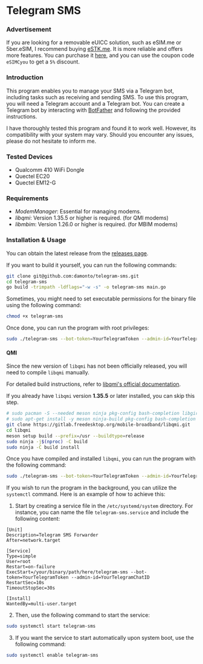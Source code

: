 # Telegram SMS

### Advertisement

If you are looking for a removable eUICC solution, such as eSIM.me or 5ber.eSIM, I recommend buying [eSTK.me](https://www.estk.me?aid=esim). It is more reliable and offers more features. You can purchase it [here](https://www.estk.me?aid=esim), and you can use the coupon code `eSIMCyou` to get a `5%` discount.

### Introduction

This program enables you to manage your SMS via a Telegram bot, including tasks such as receiving and sending SMS. To use this program, you will need a Telegram account and a Telegram bot. You can create a Telegram bot by interacting with [BotFather](https://t.me/botfather) and following the provided instructions.

I have thoroughly tested this program and found it to work well. However, its compatibility with your system may vary. Should you encounter any issues, please do not hesitate to inform me.

### Tested Devices

* Qualcomm 410 WiFi Dongle
* Quectel EC20
* Quectel EM12-G

### Requirements

* *ModemManager*: Essential for managing modems.
* *libqmi*: Version 1.35.5 or higher is required. (for QMI modems)
* *libmbim*: Version 1.26.0 or higher is required. (for MBIM modems)

### Installation & Usage

You can obtain the latest release from the [releases page](https://github.com/damonto/telegram-sms/releases).

If you want to build it yourself, you can run the following commands:

```bash
git clone git@github.com:damonto/telegram-sms.git
cd telegram-sms
go build -trimpath -ldflags="-w -s" -o telegram-sms main.go
```

Sometimes, you might need to set executable permissions for the binary file using the following command:

```bash
chmod +x telegram-sms
```

Once done, you can run the program with root privileges:

```bash
sudo ./telegram-sms --bot-token=YourTelegramToken --admin-id=YourTelegramChatID
```

#### QMI

Since the new version of `libqmi` has not been officially released, you will need to compile `libqmi` manually.

For detailed build instructions, refer to [libqmi's official documentation](https://modemmanager.org/docs/libqmi/building/building-meson/).

If you already have `libqmi` version **1.35.5** or later installed, you can skip this step.

```bash
# sudo pacman -S --needed meson ninja pkg-config bash-completion libgirepository help2man glib2 libgudev libmbim libqrtr-glib (Arch Linux)
# sudo apt-get install -y meson ninja-build pkg-config bash-completion libgirepository1.0-dev help2man libglib2.0-dev libgudev-1.0-dev libmbim-glib-dev libqrtr-glib-dev (Ubuntu/Debian)
git clone https://gitlab.freedesktop.org/mobile-broadband/libqmi.git
cd libqmi
meson setup build --prefix=/usr --buildtype=release
sudo ninja -j$(nproc) -C build
sudo ninja -C build install
```

Once you have compiled and installed `libqmi`, you can run the program with the following command:

```bash
sudo ./telegram-sms --bot-token=YourTelegramToken --admin-id=YourTelegramChatID
```

If you wish to run the program in the background, you can utilize the `systemctl` command. Here is an example of how to achieve this:

1. Start by creating a service file in the `/etc/systemd/system` directory. For instance, you can name the file `telegram-sms.service` and include the following content:

```plaintext
[Unit]
Description=Telegram SMS Forwarder
After=network.target

[Service]
Type=simple
User=root
Restart=on-failure
ExecStart=/your/binary/path/here/telegram-sms --bot-token=YourTelegramToken --admin-id=YourTelegramChatID
RestartSec=10s
TimeoutStopSec=30s

[Install]
WantedBy=multi-user.target
```

2. Then, use the following command to start the service:

```bash
sudo systemctl start telegram-sms
```

3. If you want the service to start automatically upon system boot, use the following command:

```bash
sudo systemctl enable telegram-sms
```
